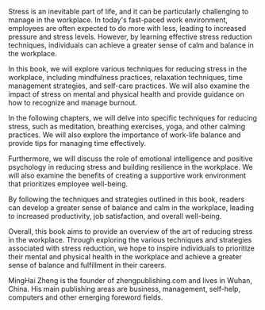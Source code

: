 
Stress is an inevitable part of life, and it can be particularly challenging to manage in the workplace. In today's fast-paced work environment, employees are often expected to do more with less, leading to increased pressure and stress levels. However, by learning effective stress reduction techniques, individuals can achieve a greater sense of calm and balance in the workplace.

In this book, we will explore various techniques for reducing stress in the workplace, including mindfulness practices, relaxation techniques, time management strategies, and self-care practices. We will also examine the impact of stress on mental and physical health and provide guidance on how to recognize and manage burnout.

In the following chapters, we will delve into specific techniques for reducing stress, such as meditation, breathing exercises, yoga, and other calming practices. We will also explore the importance of work-life balance and provide tips for managing time effectively.

Furthermore, we will discuss the role of emotional intelligence and positive psychology in reducing stress and building resilience in the workplace. We will also examine the benefits of creating a supportive work environment that prioritizes employee well-being.

By following the techniques and strategies outlined in this book, readers can develop a greater sense of balance and calm in the workplace, leading to increased productivity, job satisfaction, and overall well-being.

Overall, this book aims to provide an overview of the art of reducing stress in the workplace. Through exploring the various techniques and strategies associated with stress reduction, we hope to inspire individuals to prioritize their mental and physical health in the workplace and achieve a greater sense of balance and fulfillment in their careers.

MingHai Zheng is the founder of zhengpublishing.com and lives in Wuhan, China. His main publishing areas are business, management, self-help, computers and other emerging foreword fields.
